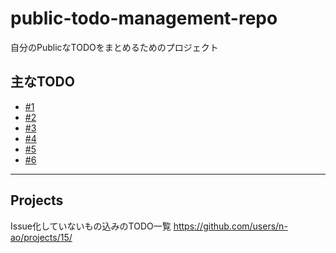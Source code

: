 # public-todo-management-repo
自分のPublicなTODOをまとめるためのプロジェクト


## 主なTODO
- [#1](https://github.com/n-ao/public-todo-management-repo/issues/1)
- [#2](https://github.com/n-ao/public-todo-management-repo/issues/2)
- [#3](https://github.com/n-ao/public-todo-management-repo/issues/3)
- [#4](https://github.com/n-ao/public-todo-management-repo/issues/4)
- [#5](https://github.com/n-ao/public-todo-management-repo/issues/5)
- [#6](https://github.com/n-ao/public-todo-management-repo/issues/6)

---
## Projects
Issue化していないもの込みのTODO一覧
https://github.com/users/n-ao/projects/15/
